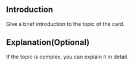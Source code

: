 ## Introduction

Give a brief introduction to the topic of the card.

## Explanation(Optional)

If the topic is complex, you can explain it in detail.
